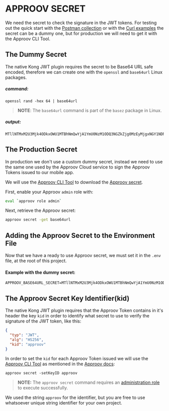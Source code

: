# APPROOV SECRET

We need the secret to check the signature in the JWT tokens. For testing out the quick start with the [Postman collection](/postman/approov-2-kong-plugin.postman_collection.json) or with the [Curl examples](/docs/CURL_REQUESTS_EXAMPLES.md) the secret can be a dummy one, but for production we will need to get it with the Approov CLI Tool.

## The Dummy Secret

 The native Kong JWT plugin requires the secret to be Base64 URL safe encoded, therefore we can create one with the `openssl` and `base64url` Linux packages.

##### command:

```
openssl rand -hex 64 | base64url
```

> **NOTE**: The `base64url` command is part of the `basez` package in Linux.

##### output:

```
MTllNTMxM2U3Mjk4ODkxOWU1MTBhNmQwYjA1YmU0NzM1ODQ3NGZkZjg0MzEyMjgxNGY1NDhhMGNhNzlkNjQ4YTkwZDM0ZTcwZDE0NzM1YmIwZDk0MjQwZDM1M2E4NTZkMWQwYTg0NjVkZDdhMGMwZTJjYjhmYmM3NzEzN2E2MTAK
```

## The Production Secret

In production we don't use a custom dummy secret, instead we need to use the same one used by the Approov Cloud service to sign the Approov Tokens issued to our mobile app.

We will use the [Approov CLI Tool](https://approov.io/docs/v2.2/approov-installation/#approov-tool) to download the [Approov secret](https://approov.io/docs/v2.2/approov-cli-tool-reference/#secret-command).

First, enable your Approov `admin` role with:

```bash
eval `approov role admin`
```

Next, retrieve the Approov secret:

```bash
approov secret -get base64url
```

## Adding the Approov Secret to the Environment File

Now that we have a ready to use Approov secret, we must set it in the `.env` file, at the root of this project.

#### Example with the dummy secret:

```
APPROOV_BASE64URL_SECRET=MTllNTMxM2U3Mjk4ODkxOWU1MTBhNmQwYjA1YmU0NzM1ODQ3NGZkZjg0MzEyMjgxNGY1NDhhMGNhNzlkNjQ4YTkwZDM0ZTcwZDE0NzM1YmIwZDk0MjQwZDM1M2E4NTZkMWQwYTg0NjVkZDdhMGMwZTJjYjhmYmM3NzEzN2E2MTAK
```

## The Approov Secret Key Identifier(kid)

The native Kong JWT plugin requires that the Approov Token contains in it's header the key `kid` in order to identify what secret to use to verify the signature of the JWT token, like this:

```json
{
  "typ": "JWT",
  "alg": "HS256",
  "kid": "approov"
}
```

In order to set the `kid` for each Approov Token issued we will use the [Approov CLI Tool](https://approov.io/docs/v2.2/approov-installation/#approov-tool) as mentioned in the [Approov docs](https://approov.io/docs/v2.2/approov-usage-documentation/#key-ids):

```
approov secret -setKeyID approov
```

> **NOTE:** The `approov secret` command requires an [administration role](https://approov.io/docs/latest/approov-usage-documentation/#account-access-roles) to execute successfully.

We used the string `approov` for the identifier, but you are free to use whatsoever unique string identifier for your own project.
